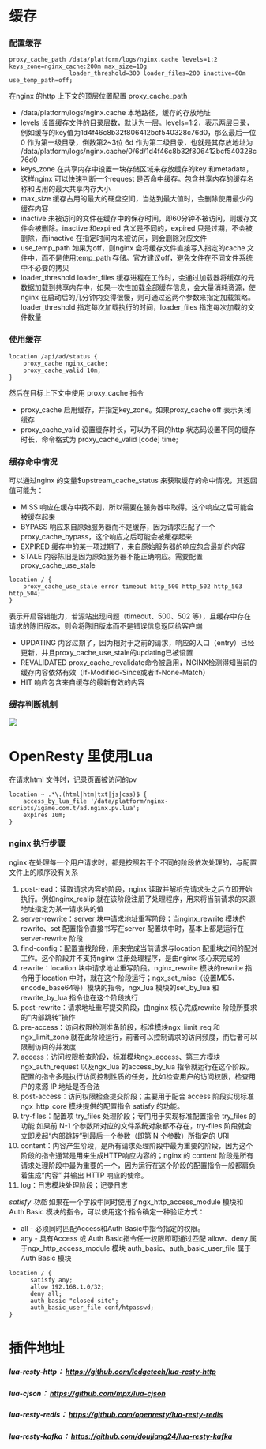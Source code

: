 # 缓存
### 配置缓存
```
proxy_cache_path /data/platform/logs/nginx.cache levels=1:2 keys_zone=nginx_cache:200m max_size=10g 
                 loader_threshold=300 loader_files=200 inactive=60m use_temp_path=off;
```
在nginx 的http 上下文的顶层位置配置 proxy_cache_path

* /data/platform/logs/nginx.cache 本地路径，缓存的存放地址
* levels 设置缓存文件的目录层数，默认为一层。levels=1:2，表示两层目录，例如缓存的key值为1d4f46c8b32f806412bcf540328c76d0，那么最后一位 0 作为第一级目录，倒数第2~3位 6d 作为第二级目录，也就是其存放地址为 /data/platform/logs/nginx.cache/0/6d/1d4f46c8b32f806412bcf540328c76d0
* keys_zone 在共享内存中设置一块存储区域来存放缓存的key 和metadata，这样nginx 可以快速判断一个request 是否命中缓存。包含共享内存的缓存名称和占用的最大共享内存大小
* max_size 缓存占用的最大的硬盘空间，当达到最大值时，会删除使用最少的缓存内容
* inactive 未被访问的文件在缓存中的保存时间，即60分钟不被访问，则缓存文件会被删除。inactive 和expired 含义是不同的，expired 只是过期，不会被删除，而inactive 在指定时间内未被访问，则会删除对应文件
* use_temp_path 如果为off，则nginx 会将缓存文件直接写入指定的cache 文件中，而不是使用temp_path 存储。官方建议off，避免文件在不同文件系统中不必要的拷贝
* loader_threshold loader_files 缓存进程在工作时，会通过加载器将缓存的元数据加载到共享内存中，如果一次性加载全部缓存信息，会大量消耗资源，使nginx 在启动后的几分钟内变得很慢，则可通过这两个参数来指定加载策略。loader_threshold 指定每次加载执行的时间，loader_files 指定每次加载的文件数量

### 使用缓存
```
location /api/ad/status {
    proxy_cache nginx_cache;
    proxy_cache_valid 10m;
}
```
然后在目标上下文中使用 proxy_cache 指令

* proxy_cache 启用缓存，并指定key_zone。如果proxy_cache off 表示关闭缓存
* proxy_cache_valid 设置缓存时长，可以为不同的http 状态码设置不同的缓存时长，命令格式为 proxy_cache_valid [code] time;

### 缓存命中情况
可以通过nginx 的变量$upstream_cache_status 来获取缓存的命中情况，其返回值可能为：

* MISS 响应在缓存中找不到，所以需要在服务器中取得。这个响应之后可能会被缓存起来
* BYPASS 响应来自原始服务器而不是缓存，因为请求匹配了一个proxy_cache_bypass，这个响应之后可能会被缓存起来
* EXPIRED 缓存中的某一项过期了，来自原始服务器的响应包含最新的内容
* STALE 内容陈旧是因为原始服务器不能正确响应。需要配置proxy_cache_use_stale
```
location / {
    proxy_cache_use_stale error timeout http_500 http_502 http_503 http_504;
}
```
表示开启容错能力，若源站出现问题（timeout、500、502 等），且缓存中存在请求的陈旧版本，则会将陈旧版本而不是错误信息返回给客户端
* UPDATING 内容过期了，因为相对于之前的请求，响应的入口（entry）已经更新，并且proxy_cache_use_stale的updating已被设置
* REVALIDATED proxy_cache_revalidate命令被启用，NGINX检测得知当前的缓存内容依然有效（If-Modified-Since或者If-None-Match）
* HIT 响应包含来自缓存的最新有效的内容

### 缓存判断机制

![](https://oscimg.oschina.net/oscnet/6d71cdf35c576ce1c94b3eb428ad501323b.jpg)


# OpenResty 里使用Lua

在请求html 文件时，记录页面被访问的pv
```
location ~ .*\.(html|htm|txt|js|css)$ {
    access_by_lua_file '/data/platform/nginx-scripts/igame.com.t/ad.nginx.pv.lua';
    expires 10m;
}
```

### nginx 执行步骤
nginx 在处理每一个用户请求时，都是按照若干个不同的阶段依次处理的，与配置文件上的顺序没有关系
1. post-read：读取请求内容的阶段，nginx 读取并解析完请求头之后立即开始执行。例如nginx_realip 就在该阶段注册了处理程序，用来将当前请求的来源地址指定为某一请求头的值
2. server-rewrite：server 块中请求地址重写阶段；当nginx_rewrite 模块的rewrite、set 配置指令直接书写在server 配置块中时，基本上都是运行在server-rewrite 阶段
3. find-config：配置查找阶段，用来完成当前请求与location 配重块之间的配对工作。这个阶段并不支持nginx 注册处理程序，是由nginx 核心来完成的
4. rewrite：location 块中请求地址重写阶段。nginx\_rewrite 模块的rewrite 指令用于location 中时，就在这个阶段运行；ngx\_set_misc（设置MD5、encode_base64等）模块的指令，ngx\_lua 模块的set\_by\_lua 和rewrite\_by_lua 指令也在这个阶段执行
5. post-rewrite：请求地址重写提交阶段，由nginx 核心完成rewrite 阶段所要求的“内部跳转”操作
6. pre-access：访问权限检测准备阶段，标准模块ngx\_limit\_req 和ngx\_limit_zone 就在此阶段运行，前者可以控制请求的访问频度，而后者可以限制访问的并发度
7. access：访问权限检查阶段，标准模块ngx\_access、第三方模块ngx\_auth\_request 以及ngx\_lua 的access\_by_lua 指令就运行在这个阶段。配置的指令多是执行访问控制性质的任务，比如检查用户的访问权限，检查用户的来源 IP 地址是否合法
8. post-access：访问权限检查提交阶段；主要用于配合 access 阶段实现标准 ngx\_http_core 模块提供的配置指令 satisfy 的功能。
9. try-files：配置项 try\_files 处理阶段；专门用于实现标准配置指令 try_files 的功能 如果前 N-1 个参数所对应的文件系统对象都不存在，try-files 阶段就会立即发起“内部跳转”到最后一个参数（即第 N 个参数）所指定的 URI
10. content：内容产生阶段，是所有请求处理阶段中最为重要的阶段，因为这个阶段的指令通常是用来生成HTTP响应内容的；nginx 的 content 阶段是所有请求处理阶段中最为重要的一个，因为运行在这个阶段的配置指令一般都肩负着生成“内容” 并输出 HTTP 响应的使命。
11. log：日志模块处理阶段；记录日志



_satisfy 功能_
如果在一个字段中同时使用了ngx_http_access_module 模块和Auth Basic 模块的指令，可以使用这个指令确定一种验证方式：
* all - 必须同时匹配Access和Auth Basic中指令指定的权限。 
* any - 具有Access 或 Auth Basic指令任一权限即可通过匹配 
allow、deny 属于ngx_http_access_module 模块
auth_basic、auth_basic_user_file 属于Auth Basic 模块
```
location / {
      satisfy any;
      allow 192.168.1.0/32;
      deny all;
      auth_basic "closed site";
      auth_basic_user_file conf/htpasswd;
}
```


# 插件地址

##### lua-resty-http： https://github.com/ledgetech/lua-resty-http

##### lua-cjson： https://github.com/mpx/lua-cjson

##### lua-resty-redis： https://github.com/openresty/lua-resty-redis

##### lua-resty-kafka： https://github.com/doujiang24/lua-resty-kafka
